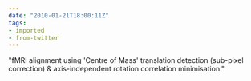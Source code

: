 ```yaml
---
date: "2010-01-21T18:00:11Z"
tags:
- imported
- from-twitter
---
```

"fMRI alignment using 'Centre of Mass' translation detection \(sub-pixel correction) & axis-independent rotation correlation minimisation."
